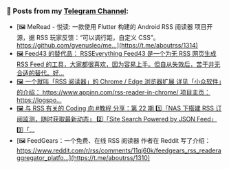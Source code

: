 ### 📰 Posts from my [Telegram Channel](https://t.me/s/aboutrss):
<!-- BLOG-POST-LIST:START -->
- [🖼 MeRead - 悦读: 一款使用 Flutter 构建的 Android RSS 阅读器 项目开源，据 RSS 玩家反馈：“可以调行距，自定义 CSS”。 https://github.com/gvenusleo/me...](https://t.me/aboutrss/1314)
- [🖼 Feed43 的替代品： RSSEverything Feed43 是一个为无 RSS 网页生成 RSS Feed 的工具，大家都很喜欢，因为容易上手。但自从失效后，苦于并无合适的替代。好...](https://t.me/aboutrss/1313)
- [🖼 一个就叫「RSS 阅读器」的 Chrome / Edge 浏览器扩展 详见「小众软件」的介绍： https://www.appinn.com/rss-reader-in-chrome/ 项目主页： https://logspo...](https://t.me/aboutrss/1312)
- [🖼 与 RSS 有关的 Coding 向 #教程 分享：第 22 期 1️⃣「NAS 下搭建 RSS 订阅监测，随时获取最新动态」 2️⃣「Site Search Powered by JSON Feed」 3️⃣「...](https://t.me/aboutrss/1311)
- [🖼 FeedGears：一个免费、在线 RSS 阅读器 作者在 Reddit 写了介绍： https://www.reddit.com/r/rss/comments/11qj60k/feedgears_rss_readeraggregator_platfo...](https://t.me/aboutrss/1310)
<!-- BLOG-POST-LIST:END -->

<!--
**AboutRSS/AboutRSS** is a ✨ _special_ ✨ repository because its `README.md` (this file) appears on your GitHub profile.

Here are some ideas to get you started:

- 🔭 I’m currently working on ...
- 🌱 I’m currently learning ...
- 👯 I’m looking to collaborate on ...
- 🤔 I’m looking for help with ...
- 💬 Ask me about ...
- 📫 How to reach me: ...
- 😄 Pronouns: ...
- ⚡ Fun fact: ...
-->
